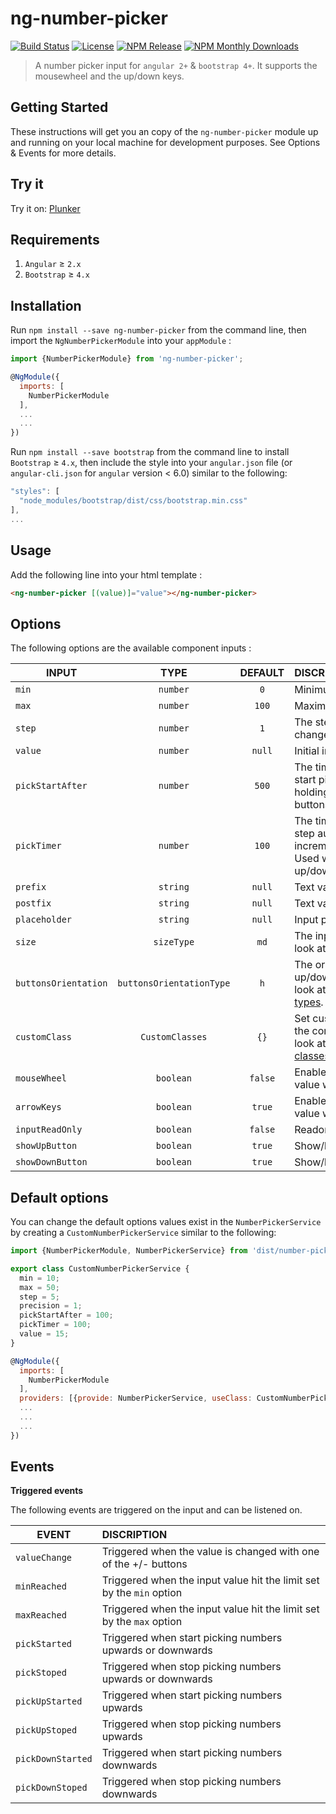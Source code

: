 # ng-number-picker
[![Build Status](https://api.travis-ci.org/wajdibeltaifa/ng-number-picker.svg?branch=master)](https://travis-ci.org/wajdibeltaifa/ng-number-picker)
[![License](http://img.shields.io/badge/license-MIT-blue.svg?style=flat-square)](http://www.opensource.org/licenses/MIT)
[![NPM Release](https://img.shields.io/npm/v/ng-number-picker.svg?style=flat-square)](https://www.npmjs.com/package/ng-number-picker)
[![NPM Monthly Downloads](https://img.shields.io/npm/dm/ng-number-picker.svg?style=flat-square)](https://www.npmjs.com/package/ng-number-picker)

> A number picker input for `angular 2+` & `bootstrap 4+`. It supports the mousewheel and the up/down keys.

## Getting Started

These instructions will get you an copy of the `ng-number-picker` module up and running on your local machine for development purposes. See
Options & Events for more details.
## Try it
Try it on: [Plunker](https://embed.plnkr.co/JUEIfo/)
## Requirements

1. `Angular` ≥ `2.x`
1. `Bootstrap` ≥ `4.x`

## Installation
Run `npm install --save ng-number-picker` from the command line, then import the `NgNumberPickerModule` into your `appModule` : 
```javascript
import {NumberPickerModule} from 'ng-number-picker';

@NgModule({
  imports: [
    NumberPickerModule
  ],
  ...
  ...
})
```

Run `npm install --save bootstrap` from the command line to install `Bootstrap` ≥ `4.x`, then include the style into your `angular.json` file (or `angular-cli.json` for `angular` version < 6.0) similar to the following:

```javascript
"styles": [
  "node_modules/bootstrap/dist/css/bootstrap.min.css"
],
...
```
## Usage
Add the following line into your html template :
```html
<ng-number-picker [(value)]="value"></ng-number-picker>
```
## Options
The following options are the available component inputs : 

| INPUT        | TYPE | DEFAULT | DISCRIPTION |
| ------------- | :-------------: | :-------------: |:-------------|
| `min`   | `number` | `0` | Minimum value |
| `max`   | `number` | `100` | Maximum value |
| `step`   | `number` | `1` | The step value for up/down change |
| `value`   | `number` |  `null` | Initial input value |
| `pickStartAfter`   | `number` | `500` | The time in milliseconds before start picking values. Used when holding click on up/down buttons. |
| `pickTimer` | `number` | `100` | The time in milliseconds for step auto incrementation/decrementation. Used when holding click on up/down buttons. |
| `prefix`   | `string` | `null` | Text value before the input |
| `postfix`   | `string` | `null` | Text value after the input |
| `placeholder`   | `string` | `null` | Input placeholder |
| `size`   | `sizeType` | `md` | The input size. Please take a look at [the available size types](https://github.com/wajdibeltaifa/ng-number-picker/blob/cf3d0ec9d2f1ac1d94ebd2107df406d50dd988bc/src/lib/number-picker.config.ts#L4). |
| `buttonsOrientation`   | `buttonsOrientationType` | `h` | The orientation strategy for up/down buttons. Please take a look at [the available orientation types](https://github.com/wajdibeltaifa/ng-number-picker/blob/cf3d0ec9d2f1ac1d94ebd2107df406d50dd988bc/src/lib/number-picker.config.ts#L3).|
| `customClass`   | `CustomClasses` | `{}` | Set custom css classes around the component. Please take a look at [the available custom classes options](https://github.com/wajdibeltaifa/ng-number-picker/blob/cf3d0ec9d2f1ac1d94ebd2107df406d50dd988bc/src/lib/number-picker.config.ts#L6).| |
| `mouseWheel`   | `boolean` | `false` | Enable/disable change input value with mouseWheel|
| `arrowKeys`   | `boolean` | `true` | Enable/disable change input value with up/down arrow keys |
| `inputReadOnly`   | `boolean` | `false` | Readonly input |
| `showUpButton`   | `boolean` | `true` | Show/hide upward button |
| `showDownButton`   | `boolean` | `true` | Show/hide downword button |

## Default options

You can change the default options values exist in the `NumberPickerService` by creating a `CustomNumberPickerService` similar to the following:

```javascript
import {NumberPickerModule, NumberPickerService} from 'dist/number-picker';

export class CustomNumberPickerService {
  min = 10;
  max = 50;
  step = 5;
  precision = 1;
  pickStartAfter = 100;
  pickTimer = 100;
  value = 15;
}

@NgModule({
  imports: [
    NumberPickerModule
  ],
  providers: [{provide: NumberPickerService, useClass: CustomNumberPickerService}],
  ...
  ...
  ...
})

```

## Events
**Triggered events**

The following events are triggered on the input and can be listened on.

| EVENT        | DISCRIPTION |
| ------------- |:-------------|
| `valueChange`   | Triggered when the value is changed with one of the +/- buttons |
| `minReached`      | Triggered when the input value hit the limit set by the `min` option |
| `maxReached`   | Triggered when the input value hit the limit set by the `max` option |
| `pickStarted`   | Triggered when start picking numbers upwards or downwards |
| `pickStoped`   | Triggered when stop picking numbers upwards or downwards |
| `pickUpStarted`   | Triggered when start picking numbers upwards |
| `pickUpStoped`   | Triggered when stop picking numbers upwards |
| `pickDownStarted`   | Triggered when start picking numbers downwards |
| `pickDownStoped`   | Triggered when stop picking numbers downwards |

